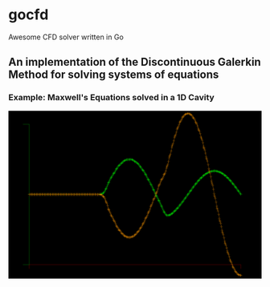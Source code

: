 # gocfd
Awesome CFD solver written in Go 

## An implementation of the Discontinuous Galerkin Method for solving systems of equations

### Example: Maxwell's Equations solved in a 1D Cavity
![](images/Maxwell1D-cavity.PNG)
